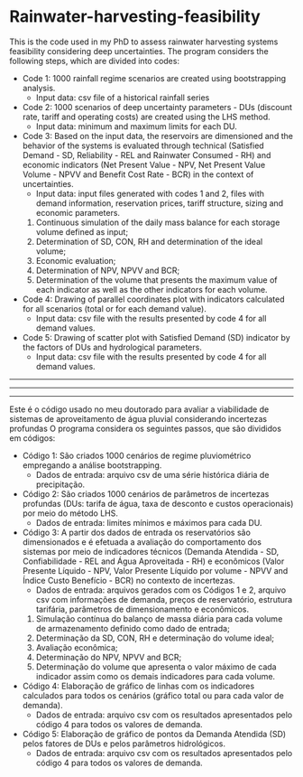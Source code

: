 # Rainwater-harvesting-feasibility

This is the code used in my PhD to assess rainwater harvesting systems feasibility considering deep uncertainties.
The program considers the following steps, which are divided into codes:
  - Code 1: 1000 rainfall regime scenarios are created using bootstrapping analysis.
    * Input data: csv file of a historical rainfall series
  - Code 2: 1000 scenarios of deep uncertainty parameters - DUs (discount rate, tariff and operating costs) are created using the LHS method.
    * Input data: minimum and maximum limits for each DU.
  - Code 3: Based on the input data, the reservoirs are dimensioned and the behavior of the systems is evaluated through technical (Satisfied Demand - SD, Reliability - REL and Rainwater Consumed - RH) and economic indicators (Net Present Value - NPV, Net Present Value Volume - NPVV and Benefit Cost Rate - BCR) in the context of uncertainties.
    * Input data: input files generated with codes 1 and 2, files with demand information, reservation prices, tariff structure, sizing and economic parameters.
    1) Continuous simulation of the daily mass balance for each storage volume defined as input;
    2) Determination of SD, CON, RH and determination of the ideal volume;
    3) Economic evaluation;
    4) Determination of NPV, NPVV and BCR;
    5) Determination of the volume that presents the maximum value of each indicator as well as the other indicators for each volume.
  - Code 4: Drawing of parallel coordinates plot with indicators calculated for all scenarios (total or for each demand value).
    * Input data: csv file with the results presented by code 4 for all demand values.  
  - Code 5: Drawing of scatter plot with Satisfied Demand (SD) indicator by the factors of DUs and hydrological parameters.
    * Input data: csv file with the results presented by code 4 for all demand values. 

_____
_____
_____

Este é o código usado no meu doutorado para avaliar a viabilidade de sistemas de aproveitamento de água pluvial considerando incertezas profundas
O programa considera os seguintes passos, que são divididos em códigos:
  - Código 1: São criados 1000 cenários de regime pluviométrico empregando a análise bootstrapping.
    *    Dados de entrada: arquivo csv de uma série histórica diária de precipitação.  
  - Código 2: São criados 1000 cenários de parâmetros de incertezas profundas (DUs: tarifa de água, taxa de desconto e custos operacionais) por meio do método LHS.
    *    Dados de entrada: limites mínimos e máximos para cada DU.
  - Código 3: A partir dos dados de entrada os reservatórios são dimensionados e é efetuada a avaliação do comportamento dos sistemas por meio de indicadores técnicos (Demanda Atendida - SD, Confiabilidade - REL and Água Aproveitada - RH) e econômicos (Valor Presente Líquido - NPV, Valor Presente Líquido por volume - NPVV and Índice Custo Benefício - BCR) no contexto de incertezas.
    *    Dados de entrada: arquivos gerados com os Códigos 1 e 2, arquivo csv com informações de demanda, preços de reservatório, estrutura tarifária, parâmetros de dimensionamento e econômicos.
    1) Simulação contínua do balanço de massa diária para cada volume de armazenamento definido como dado de entrada;
    2) Determinação da SD, CON, RH e determinação do volume ideal;
    3) Avaliação econômica;
    4) Determinação do NPV, NPVV and BCR;
    5) Determinação do volume que apresenta o valor máximo de cada indicador assim como os demais indicadores para cada volume.
  - Código 4: Elaboração de gráfico de linhas com os indicadores calculados para todos os cenários (gráfico total ou para cada valor de demanda).
    *    Dados de entrada: arquivo csv com os resultados apresentados pelo código 4 para todos os valores de demanda.  
  - Código 5: Elaboração de gráfico de pontos da Demanda Atendida (SD) pelos fatores de DUs e pelos parâmetros hidrológicos.
    *    Dados de entrada: arquivo csv com os resultados apresentados pelo código 4 para todos os valores de demanda. 
